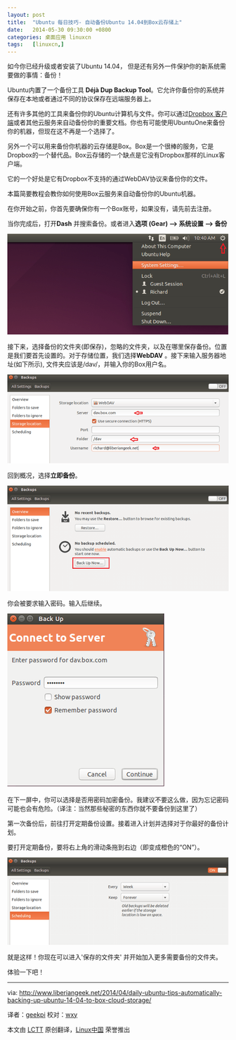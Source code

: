```yaml
---
layout: post
title:	"Ubuntu 每日技巧- 自动备份Ubuntu 14.04到Box云存储上"
date:	2014-05-30 09:30:00 +0800 
categories:	桌面应用 linuxcn 
tags:	[linuxcn,]
---
```



如今你已经升级或者安装了Ubuntu 14.04， 但是还有另外一件保护你的新系统需要做的事情：备份！


Ubuntu内置了一个备份工具 **Déjà Dup Backup Tool**。它允许你备份你的系统并保存在本地或者通过不同的协议保存在远端服务器上。


还有许多其他的工具来备份你的Ubuntu计算机与文件。你可以通过[Dropbox 客户端](http://www.liberiangeek.net/2014/04/daily-ubuntu-tips-get-dropbox-installed-in-ubuntu-14-04-trusty-tahr/)或者其他云服务来自动备份你的重要文档。你也有可能使用UbuntuOne来备份你的机器，但现在这不再是一个选择了。


另外一个可以用来备份你机器的云存储是Box。Box是一个很棒的服务，它是Dropbox的一个替代品。Box云存储的一个缺点是它没有Dropbox那样的Linux客户端。


它的一个好处是它有Dropbox不支持的通过WebDAV协议来备份你的文件。


本篇简要教程会教你如何使用Box云服务来自动备份你的Ubuntu机器。


在你开始之前，你首先要确保你有一个Box账号，如果没有，请先前去注册。


当你完成后，打开**Dash** 并搜索备份。或者进入**选项 (Gear) –> 系统设置 –> 备份**


![ubuntu1404-backup](/Asserts/Images/album/201405/29/232037qjlppmbvmml0p300.png)


接下来，选择备份的文件夹(即保存)，忽略的文件夹，以及在哪里保存备份。位置是我们要首先设置的。对于存储位置，我们选择**WebDAV** 。接下来输入服务器地址(如下所示), 文件夹应该是/dav/，并输入你的Box用户名。


![ubuntu1404-backup-1](/Asserts/Images/album/201405/29/232037vqq7q12x8qwxbobx.png)


回到概况，选择**立即备份**。


![ubuntu1404-backup-2](/Asserts/Images/album/201405/29/232038slyll7qb3yh3qy33.png)


你会被要求输入密码。输入后继续。


![ubuntu1404-backup-3](/Asserts/Images/album/201405/29/232038b64zvvzt9bz4ihbu.png)


在下一屏中，你可以选择是否用密码加密备份。我建议不要这么做，因为忘记密码可能也会有危险。（译注：当然那些秘密的东西你就不要备份到这里了）


第一次备份后，前往打开定期备份设置。接着进入计划并选择对于你最好的备份计划。


要打开定期备份，要将右上角的滑动条拖到右边（即变成橙色的“ON”）。


![ubuntu1404-backup-4](/Asserts/Images/album/201405/29/232038qxcrtigttcca1wgh.png)


就是这样！你现在可以进入'保存的文件夹' 并开始加入更多需要备份的文件夹。


体验一下吧！




---


via: <http://www.liberiangeek.net/2014/04/daily-ubuntu-tips-automatically-backing-up-ubuntu-14-04-to-box-cloud-storage/>


译者：[geekpi](https://github.com/geekpi) 校对：[wxy](https://github.com/wxy)


本文由 [LCTT](https://github.com/LCTT/TranslateProject) 原创翻译，[Linux中国](http://linux.cn/) 荣誉推出
